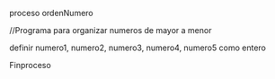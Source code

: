 proceso ordenNumero

//Programa para organizar numeros de mayor a menor

definir numero1, numero2, numero3, numero4, numero5 como entero

Finproceso
